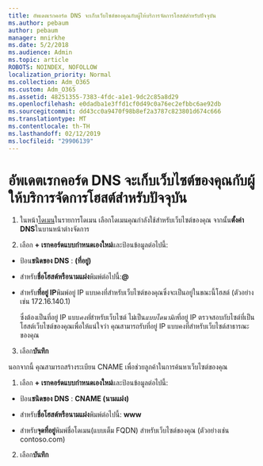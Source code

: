 ```yaml
---
title: อัพเดตเรกคอร์ด DNS จะเก็บเว็บไซต์ของคุณกับผู้ให้บริการจัดการโฮสต์สำหรับปัจจุบัน
ms.author: pebaum
author: pebaum
manager: mnirkhe
ms.date: 5/2/2018
ms.audience: Admin
ms.topic: article
ROBOTS: NOINDEX, NOFOLLOW
localization_priority: Normal
ms.collection: Adm_O365
ms.custom: Adm_O365
ms.assetid: 48251355-7383-4fdc-a1e1-9dc2c85a8d29
ms.openlocfilehash: e0dadba1e3ffd1cf0d49c0a76ec2efbbc6ae92db
ms.sourcegitcommit: dd43cc0a9470f98b8ef2a3787c823801d674c666
ms.translationtype: MT
ms.contentlocale: th-TH
ms.lasthandoff: 02/12/2019
ms.locfileid: "29906139"
---
```

# <a name="update-dns-records-to-keep-your-website-with-your-current-hosting-provider"></a>อัพเดตเรกคอร์ด DNS จะเก็บเว็บไซต์ของคุณกับผู้ให้บริการจัดการโฮสต์สำหรับปัจจุบัน

1. ในหน้า[โดเมน](https://portal.office.com/adminportal/home#/Domains)ในรายการโดเมน เลือกโดเมนคุณกำลังใช้สำหรับเว็บไซต์ของคุณ จากนั้น**ตั้งค่า DNS**ในบานหน้าต่างจัดการ 
    
2. เลือก **+ เรกคอร์ดแบบกำหนดเองใหม่**และป้อนข้อมูลต่อไปนี้: 
    
  - ป้อน**ชนิดของ DNS** : **(ที่อยู่)**
    
  - สำหรับ**ชื่อโฮสต์หรือนามแฝง**พิมพ์ต่อไปนี้:**@**
    
  - สำหรับ**ที่อยู่ IP**พิมพ์อยู่ IP แบบคงที่สำหรับเว็บไซต์ของคุณซึ่งจะเป็นอยู่ในขณะนี้โฮสต์ (ตัวอย่างเช่น 172.16.140.1) 
    
    ซึ่งต้องเป็นที่อยู่ IP แบบ*คงที่*สำหรับเว็บไซต์ ไม่เป็น*แบบไดนามิก*ที่อยู่ IP ตรวจสอบกับไซต์ที่เป็นโฮสต์เว็บไซต์ของคุณเพื่อให้แน่ใจว่า คุณสามารถรับที่อยู่ IP แบบคงที่สำหรับเว็บไซต์สาธารณะของคุณ 
    
3. เลือก**บันทึก** 
    
นอกจากนี้ คุณสามารถสร้างระเบียน CNAME เพื่อช่วยลูกค้าในการค้นหาเว็บไซต์ของคุณ
  
1. เลือก **+ เรกคอร์ดแบบกำหนดเองใหม่**และป้อนข้อมูลต่อไปนี้: 
    
  - ป้อน**ชนิดของ DNS** : **CNAME (นามแฝง)**
    
  - สำหรับ**ชื่อโฮสต์หรือนามแฝง**พิมพ์ต่อไปนี้: **www**
    
  - สำหรับ**จุดที่อยู่**พิมพ์ชื่อโดเมน(แบบเต็ม FQDN) สำหรับเว็บไซต์ของคุณ (ตัวอย่างเช่น contoso.com) 
    
2. เลือก**บันทึก** 
    

